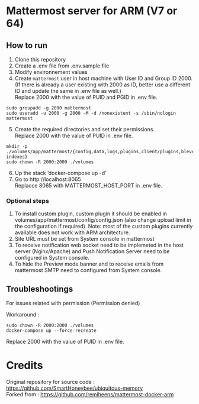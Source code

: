 # Mattermost server for ARM (V7 or 64)

## How to run

1. Clone this repository
2. Create a .env file from .env.sample file
3. Modify environnement values
4. Create `mattermost` user in host machine with User ID and Group ID 2000.
   <br>
   (If there is already a user existing with 2000 as ID, better use a different ID and update the same in .env file as well.)
   <br>
   Replace 2000 with the value of PUID and PGID in .env file.
```
sudo groupadd -g 2000 mattermost
sudo useradd -u 2000 -g 2000 -M -d /nonexistent -s /sbin/nologin mattermost
```
5. Create the required directories and set their permissions.
   <br>
   Replace 2000 with the value of PUID in .env file.
```
mkdir -p ./volumes/app/mattermost/{config,data,logs,plugins,client/plugins,bleve-indexes}
sudo chown -R 2000:2000 ./volumes
```

6. Up the stack ’docker-compose up -d’
7. Go to http://localhost:8065
   <br>
   Replacce 8065 with MATTERMOST_HOST_PORT in .env file.

### Optional steps
1. To install custom plugin, custom plugin it should be enabled in volumes/app/mattermost/config/config.json (also change upload limit in the configuration if required).
Note: most of the custom plugins currently available does not work with ARM architecture.
2. Site URL must be set from System console in mattermost
3. To receive notification web socket need to be implemeted in the host server (Nginx/Apache) and Push Notification Server need to be configured in System console.
4. To hide the Preview mode banner and to receive emails from mattermost SMTP need to configured from System console.

## Troubleshootings

For issues related with permission (Permission denied)

Workaround :
```
sudo chown -R 2000:2000 ./volumes
docker-compose up --force-recreate
```
Replace 2000 with the value of PUID in .env file.

# Credits 

Original repository for source code : https://github.com/SmartHoneybee/ubiquitous-memory
<br>
Forked from : https://github.com/remiheens/mattermost-docker-arm
